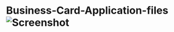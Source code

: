 # Business-Card-Application-files![Screenshot](https://github.com/Ry9857/Business-Card-Application-files/assets/163523627/7d2b6af6-98e9-45f7-a207-30eed9818aba)
